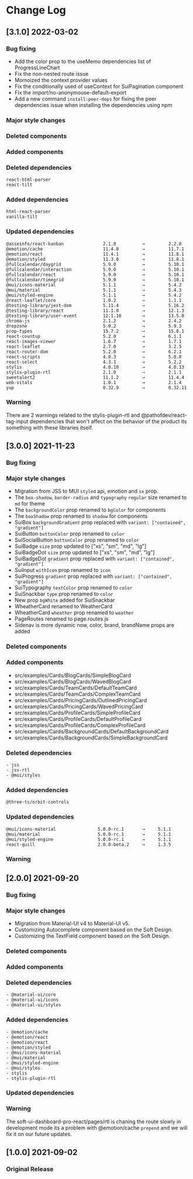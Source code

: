 # Change Log

## [3.1.0] 2022-03-02

### Bug fixing

- Add the color prop to the useMemo dependencies list of ProgressLineChart
- Fix the non-nested route issue
- Momoized the context provider values
- Fix the conditionally used of useContext for SuiPagination component
- Fix the import/no-anonymouse-default-export
- Add a new command `install:peer-deps` for fixing the peer dependencies issue when installing the dependencies using npm

### Major style changes

### Deleted components

### Added components

### Deleted dependencies

```
react-html-parser
react-tilt
```

### Added dependencies

```
html-react-parser
vanilla-tilt
```

### Updated dependencies

```
@asseinfo/react-kanban               2.1.0          →         2.2.0
@emotion/cache                       11.4.0         →         11.7.1
@emotion/react                       11.4.1         →         11.8.1
@emotion/styled                      11.3.0         →         11.8.1
@fullcalendar/daygrid                5.9.0          →         5.10.1
@fullcalendar/interaction            5.9.0          →         5.10.1
@fullcalendar/react                  5.9.0          →         5.10.1
@fullcalendar/timegrid               5.9.0          →         5.10.1
@mui/icons-material                  5.1.1          →         5.4.2
@mui/material                        5.1.1          →         5.4.3
@mui/styled-engine                   5.1.1          →         5.4.2
@react-leaflet/core                  1.0.2          →         1.1.1
@testing-library/jest-dom            5.11.4         →         5.16.2
@testing-library/react               11.1.0         →         12.1.3
@testing-library/user-event          12.1.10        →         13.5.0
chroma-js                            2.1.2          →         2.4.2
dropzone                             5.9.2          →         5.9.3
prop-types                           15.7.2         →         15.8.1
react-countup                        5.2.0          →         6.1.1
react-images-viewer                  1.6.7          →         1.7.1
react-leaflet                        2.7.0          →         3.2.5
react-router-dom                     5.2.0          →         6.2.1
react-scripts                        4.0.3          →         5.0.0
react-select                         4.3.1          →         5.2.2
stylis                               4.0.10         →         4.0.13
stylis-plugin-rtl                    2.1.0          →         2.1.1
sweetalert2                          11.1.2         →         11.4.4
web-vitals                           1.0.1          →         2.1.4
yup                                  0.32.9         →         0.32.11
```

### Warning

There are 2 warnings related to the stylis-plugin-rtl and @pathofdev/react-tag-input dependencies that won't affect on the behavior of the product its something with these libraries itself.

## [3.0.0] 2021-11-23

### Bug fixing

### Major style changes

- Migration from JSS to MUI `styled` api, emotion and `sx` prop.
- The `box-shadow`, `border-radius` and `typography` `regular` size renamed to `md` for theme
- The `backgroundColor` prop renamed to `bgColor` for components
- The `boxShadow` prop renamed to `shadow` for components
- SuiBox `backgroundGradient` prop replaced with `variant: ["contained", "gradient"]`
- SuiButton `buttonColor` prop renamed to `color`
- SuiSocialButton `buttonColor` prop renamed to `color`
- SuiBadge `size` prop updated to ["xs", "sm", "md", "lg"]
- SuiBadgeDot `size` prop updated to ["xs", "sm", "md", "lg"]
- SuiBadgeDot `gradient` prop replaced with `variant: ["contained", "gradient"]`
- SuiInput `withIcon` prop renamed to `icon`
- SuiProgress `gradient` prop replaced with `variant: ["contained", "gradient"]`
- SuiTypography `textColor` prop renamed to `color`
- SuiSnackbar `type` prop renamed to `color`
- New prop `bgWhite` added for SuiSnackbar
- WheatherCard renamed to WeatherCard
- WheatherCard `wheather` prop renamed to `weather`
- PageRoutes renamed to page.routes.js
- Sidenav is more dynamic now, color, brand, brandName props are added

### Deleted components

### Added components

- src/examples/Cards/BlogCards/SimpleBlogCard
- src/examples/Cards/BlogCards/WavedBlogCard
- src/examples/Cards/TeamCards/DefaultTeamCard
- src/examples/Cards/TeamCards/ComplexTeamCard
- src/examples/Cards/PricingCards/OutlinedPricingCard
- src/examples/Cards/PricingCards/WavedPricingCard
- src/examples/Cards/ProfileCards/SimpleProfileCard
- src/examples/Cards/ProfileCards/DefaultProfileCard
- src/examples/Cards/ProfileCards/ComplexProfileCard
- src/examples/Cards/BackgroundCards/DefaultBackgroundCard
- src/examples/Cards/BackgroundCards/SimpleBackgroundCard

### Deleted dependencies

```
- jss
- jss-rtl
- @mui/styles
```

### Added dependencies

```
@three-ts/orbit-controls
```

### Updated dependencies

```
@mui/icons-material                5.0.0-rc.1       →     5.1.1
@mui/material                      5.0.0-rc.1       →     5.1.1
@mui/styled-engine                 5.0.0-rc.1       →     5.1.1
react-quill                        2.0.0-beta.2     →     1.3.5
```

### Warning

## [2.0.0] 2021-09-20

### Bug fixing

### Major style changes

- Migration from Material-UI v4 to Material-UI v5.
- Customizing Autocomplete component based on the Soft Design.
- Customizing the TextField component based on the Soft Design.

### Deleted components

### Added components

### Deleted dependencies

```
- @material-ui/core
- @material-ui/icons
- @material-ui/styles
```

### Added dependencies

```
- @emotion/cache
- @emotion/react
- @emotion/react
- @emotion/styled
- @mui/icons-material
- @mui/material
- @mui/styled-engine
- @mui/styles
- stylis
- stylis-plugin-rtl
```

### Updated dependencies

### Warning

The soft-ui-dashboard-pro-react/pages/rtl is chaning the route slowly in development mode its a problem with @emotion/cache `prepend` and we will fix it on our future updates.

## [1.0.0] 2021-09-02

### Original Release
